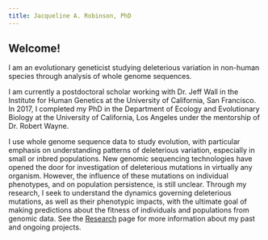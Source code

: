 ```yaml
---
title: Jacqueline A. Robinson, PhD
---
```


## Welcome!

I am an evolutionary geneticist studying deleterious variation in non-human species through analysis of whole genome sequences.

I am currently a postdoctoral scholar working with Dr. Jeff Wall in the Institute for Human Genetics at the University of California, San Francisco. In 2017, I completed my PhD in the Department of Ecology and Evolutionary Biology at the University of California, Los Angeles under the mentorship of Dr. Robert Wayne. 

I use whole genome sequence data to study evolution, with particular emphasis on understanding patterns of deleterious variation, especially in small or inbred populations. New genomic sequencing technologies have opened the door for investigation of deleterious mutations in virtually any organism. However, the influence of these mutations on individual phenotypes, and on population persistence, is still unclear. Through my research, I seek to understand the dynamics governing deleterious mutations, as well as their phenotypic impacts, with the ultimate goal of making predictions about the fitness of individuals and populations from genomic data. See the [Research](https://jarobinsonresearch.com/research/) page for more information about my past and ongoing projects.
